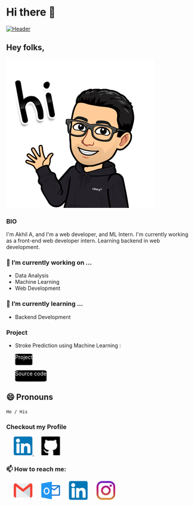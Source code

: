 # Hi there 👋
<!--
**Akhil-A0402/Akhil-A0402** is a ✨ _special_ ✨ repository because its `README.md` (this file) appears on your GitHub profile.

Here are some ideas to get you started:

- 
- 
- 👯 I’m looking to collaborate on ...
- 🤔 I’m looking for help with ...
- 💬 Ask me about ...
-  ...
-  ...
- ⚡ Fun fact: ...
-->

[![Header](Header.jpg "Header")]()
<!-- # Welcome -->
## Hey folks, 
<div style="height:fit-content">
<img src="Images/Hi.png" style="" >
</div>

### BIO
I'm Akhil A, and I'm a web developer, and ML Intern. 
I'm currently working as a front-end web developer intern.
Learning backend in web development.

### 🔭 I’m currently working on ...

- Data Analysis
- Machine Learning
- Web Development

### 🌱 I’m currently learning ...
-    Backend Development

### Project
- <div style="display:inline">Stroke Prediction using Machine Learning : <a href="https://machinelearning-stroke.herokuapp.com/" target="_blank"><p style="background:black;color:white;border-radius:10%;width:fit-content;height:30px">Project</p></a> <a href="https://github.com/Team-Pbl-2021/Machine-Learning-Project" target="_blank"><p style="background:black;color:white;border-radius:10%;width:fit-content;height:30px">Source code</p></a></div> 

## 😄 Pronouns 
    He / His


### Checkout my Profile
<div style="margin-left:2%;margin-right:2%;">
<a href="https://www.linkedin.com/in/akhil-a-nair/" title="Checkout My Linkedin" style="padding:10px"><img src="Images/linkedin.png"  width="50px" height="50px">
<a href="https://github.com/Akhil-A0402" title="Checkout my Github"  style="padding:10px"><img src="Images/github.png"  width="50px" height="50px"></a>
</div>

### 📫 How to reach me:
<div style="padding:0 2%">
    <a href="mailto:akhil.a.nair760@gmail.com" style="padding:10px"><img src="Images/gmail.png" width="50px" height="50px"></a>
    <a href="mailto:akhil.a.nair760@outlook.com" style="padding:10px"><img src="Images/outlook.png" class="icons"  width="50px" height="50px"></a>
    <a href="https://www.linkedin.com/in/akhil-a-nair/" style="padding:10px"><img src="Images/linkedin.png" class="icons"  width="50px" height="50px"></a>
    <a href="https://www.instagram.com/akhil._a_nair/" style="padding:10px"><img src="Images/instagram.png" class="icons"  width="50px" height="50px"></a>
</div>

